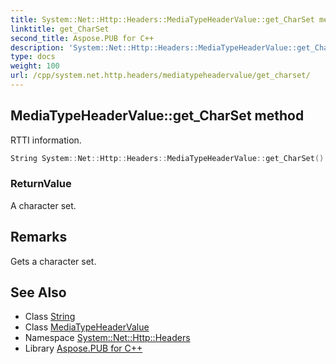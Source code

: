 ```yaml
---
title: System::Net::Http::Headers::MediaTypeHeaderValue::get_CharSet method
linktitle: get_CharSet
second_title: Aspose.PUB for C++
description: 'System::Net::Http::Headers::MediaTypeHeaderValue::get_CharSet method. RTTI information in C++.'
type: docs
weight: 100
url: /cpp/system.net.http.headers/mediatypeheadervalue/get_charset/
---
```

## MediaTypeHeaderValue::get_CharSet method


RTTI information.

```cpp
String System::Net::Http::Headers::MediaTypeHeaderValue::get_CharSet()
```


### ReturnValue

A character set.
## Remarks


Gets a character set. 
## See Also

* Class [String](../../../system/string/)
* Class [MediaTypeHeaderValue](../)
* Namespace [System::Net::Http::Headers](../../)
* Library [Aspose.PUB for C++](../../../)
